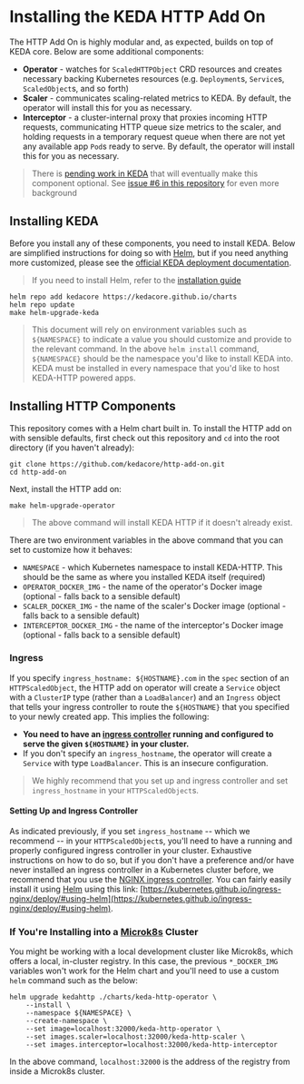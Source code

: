 # Installing the KEDA HTTP Add On

The HTTP Add On is highly modular and, as expected, builds on top of KEDA core. Below are some additional components:

- **Operator** - watches for `ScaledHTTPObject` CRD resources and creates necessary backing Kubernetes resources (e.g. `Deployment`s, `Service`s, `ScaledObject`s, and so forth)
- **Scaler** - communicates scaling-related metrics to KEDA. By default, the operator will install this for you as necessary.
- **Interceptor** - a cluster-internal proxy that proxies incoming HTTP requests, communicating HTTP queue size metrics to the scaler, and holding requests in a temporary request queue when there are not yet any available app `Pod`s ready to serve. By default, the operator will install this for you as necessary.

>There is [pending work in KEDA](https://github.com/kedacore/keda/issues/615) that will eventually make this component optional. See [issue #6 in this repository](https://github.com/kedacore/http-add-on/issues/6) for even more background

## Installing KEDA

Before you install any of these components, you need to install KEDA. Below are simplified instructions for doing so with [Helm](https://helm.sh), but if you need anything more customized, please see the [official KEDA deployment documentation](https://keda.sh/docs/2.0/deploy/).

>If you need to install Helm, refer to the [installation guide](https://helm.sh/docs/intro/install/)

```shell
helm repo add kedacore https://kedacore.github.io/charts
helm repo update
make helm-upgrade-keda
```

>This document will rely on environment variables such as `${NAMESPACE}` to indicate a value you should customize and provide to the relevant command. In the above `helm install` command, `${NAMESPACE}` should be the namespace you'd like to install KEDA into. KEDA must be installed in every namespace that you'd like to host KEDA-HTTP powered apps.

## Installing HTTP Components

This repository comes with a Helm chart built in. To install the HTTP add on with sensible defaults, first check out this repository and `cd` into the root directory (if you haven't already):

```shell
git clone https://github.com/kedacore/http-add-on.git
cd http-add-on
```

Next, install the HTTP add on:

```shell
make helm-upgrade-operator
```

>The above command will install KEDA HTTP if it doesn't already exist.

There are two environment variables in the above command that you can set to customize how it behaves:

- `NAMESPACE` - which Kubernetes namespace to install KEDA-HTTP. This should be the same as where you installed KEDA itself (required)
- `OPERATOR_DOCKER_IMG` - the name of the operator's Docker image (optional - falls back to a sensible default)
- `SCALER_DOCKER_IMG` - the name of the scaler's Docker image (optional - falls back to a sensible default)
- `INTERCEPTOR_DOCKER_IMG` - the name of the interceptor's Docker image (optional - falls back to a sensible default)

### Ingress

If you specify `ingress_hostname: ${HOSTNAME}.com` in the `spec` section of an `HTTPScaledObject`, the HTTP add on operator will create a `Service` object with a `ClusterIP` type (rather than a `LoadBalancer`) and an `Ingress` object that tells your ingress controller to route the `${HOSTNAME}` that you specified to your newly created app. This implies the following:

- **You need to have an [ingress controller](https://kubernetes.io/docs/concepts/services-networking/ingress/) running and configured to serve the given `${HOSTNAME}` in your cluster.**
- If you don't specify an `ingress_hostname`, the operator will create a `Service` with type `LoadBalancer`. This is an insecure configuration.


>We highly recommend that you set up and ingress controller and set `ingress_hostname` in your `HTTPScaledObject`s.

#### Setting Up and Ingress Controller

As indicated previously, if you set `ingress_hostname` -- which we recommend -- in your `HTTPScaledObject`s, you'll need to have a running and properly configured ingress controller in your cluster. Exhaustive instructions on how to do so, but if you don't have a preference and/or have never installed an ingress controller in a Kubernetes cluster before, we recommend that you use the [NGINX ingress controller](https://kubernetes.github.io/ingress-nginx). You can fairly easily install it using [Helm](https://helm.sh) using this link: [https://kubernetes.github.io/ingress-nginx/deploy/#using-helm](https://kubernetes.github.io/ingress-nginx/deploy/#using-helm).

### If You're Installing into a [Microk8s](https://microk8s.io) Cluster

You might be working with a local development cluster like Microk8s, which offers a local, in-cluster registry. In this case, the previous `*_DOCKER_IMG` variables won't work for the Helm chart and you'll need to use a custom `helm` command such as the below:

```shell
helm upgrade kedahttp ./charts/keda-http-operator \
    --install \
    --namespace ${NAMESPACE} \
    --create-namespace \
    --set image=localhost:32000/keda-http-operator \
    --set images.scaler=localhost:32000/keda-http-scaler \
    --set images.interceptor=localhost:32000/keda-http-interceptor
```

In the above command, `localhost:32000` is the address of the registry from inside a Microk8s cluster.
